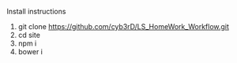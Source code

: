 Install instructions

1. git clone https://github.com/cyb3rD/LS_HomeWork_Workflow.git
2. cd site
3. npm i
4. bower i